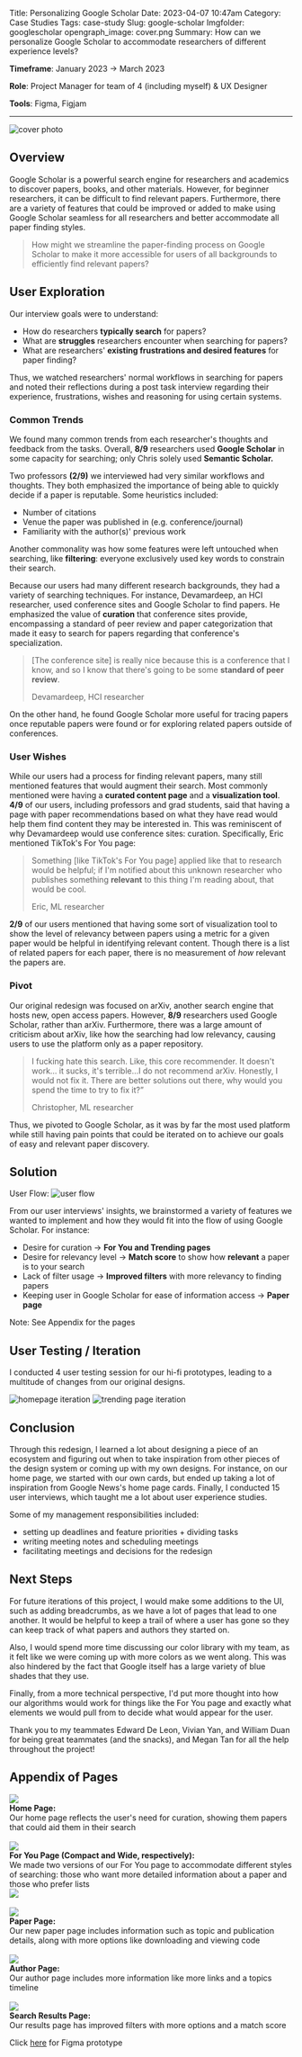 Title: Personalizing Google Scholar
Date: 2023-04-07 10:47am
Category: Case Studies
Tags: case-study
Slug: google-scholar
Imgfolder: googlescholar
opengraph_image: cover.png
Summary: How can we personalize Google Scholar to accommodate researchers of different experience levels?

**Timeframe**: January 2023 → March 2023

**Role**: Project Manager for team of 4 (including myself) & UX Designer

**Tools**: Figma, Figjam

---

![cover photo]({attach}/images/googlescholar/covercrop.png)

## **Overview**

Google Scholar is a powerful search engine for researchers and academics to discover papers, books, and other materials. However, for beginner researchers, it can be difficult to find relevant papers. Furthermore, there are a variety of features that could be improved or added to make using Google Scholar seamless for all researchers and better accommodate all paper finding styles.

> How might we streamline the paper-finding process on Google Scholar to make it more accessible for users of all backgrounds to efficiently find relevant papers?


## User Exploration

Our interview goals were to understand: 

- How do researchers **typically search** for papers?
- What are **struggles** researchers encounter when searching for papers?
- What are researchers' **existing frustrations and desired features** for paper finding?

Thus, we watched researchers' normal workflows in searching for papers and noted their reflections during a post task interview regarding their experience, frustrations, wishes and reasoning for using certain systems.

### Common Trends

We found many common trends from each researcher's thoughts and feedback from the tasks. Overall, **8/9** researchers used **Google Scholar** in some capacity for searching; only Chris solely used **Semantic Scholar.** 

Two professors **(2/9)** we interviewed had very similar workflows and thoughts. They both emphasized the importance of being able to quickly decide if a paper is reputable. Some heuristics included:

- Number of citations
- Venue the paper was published in (e.g. conference/journal)
- Familiarity with the author(s)' previous work

Another commonality was how some features were left untouched when searching, like **filtering**: everyone exclusively used key words to constrain their search. 

Because our users had many different research backgrounds, they had a variety of searching techniques. For instance, Devamardeep, an HCI researcher, used conference sites and Google Scholar to find papers. He emphasized the value of **curation** that conference sites provide, encompassing a standard of peer review and paper categorization that made it easy to search for papers regarding that conference's specialization. 

> [The conference site] is really nice because this is a conference that I know, and so I know that there's going to be some **standard of peer review**.
> 
> Devamardeep, HCI researcher

On the other hand, he found Google Scholar more useful for tracing papers once reputable papers were found or for exploring related papers outside of conferences.

### User Wishes

While our users had a process for finding relevant papers, many still mentioned features that would augment their search. 
Most commonly mentioned were having a **curated content page** and a **visualization tool**. **4/9** of our users, including professors and grad students, said that having a page with paper recommendations based on what they have read would help them find content they may be interested in. This was reminiscent of why Devamardeep would use conference sites: curation. Specifically, Eric mentioned TikTok's For You page:

> Something [like TikTok's For You page] applied like that to research would be helpful; if I'm notified about this unknown researcher who publishes something **relevant** to this thing I'm reading about, that would be cool.
>
> Eric, ML researcher

**2/9** of our users mentioned that having some sort of visualization tool to show the level of relevancy between papers using a metric for a given paper would be helpful in identifying relevant content. Though there is a list of related papers for each paper, there is no measurement of *how* relevant the papers are.

### Pivot

Our original redesign was focused on arXiv, another search engine that hosts new, open access papers. However, **8/9** researchers used Google Scholar, rather than arXiv. Furthermore, there was a large amount of criticism about arXiv, like how the searching had low relevancy, causing users to use the platform only as a paper repository.

> I fucking hate this search. Like, this core recommender. It doesn't work… it sucks, it's terrible…I do not recommend arXiv. Honestly, I would not fix it. There are better solutions out there, why would you spend the time to try to fix it?” 
> 
> Christopher, ML researcher

Thus, we pivoted to Google Scholar, as it was by far the most used platform while still having pain points that could be iterated on to achieve our goals of easy and relevant paper discovery.

## Solution

User Flow:
![user flow]({attach}/images/googlescholar/userflow.png)

From our user interviews' insights, we brainstormed a variety of features we wanted to implement and how they would fit into the flow of using Google Scholar. For instance: 

- Desire for curation → **For You and Trending pages**
- Desire for relevancy level → **Match score** to show how **relevant** a paper is to your search
- Lack of filter usage → **Improved filters** with more relevancy to finding papers
- Keeping user in Google Scholar for ease of information access → **Paper page**

Note: See Appendix for the pages

## User Testing / Iteration

I conducted 4 user testing session for our hi-fi prototypes, leading to a multitude of changes from our original designs.

![homepage iteration]({attach}/images/googlescholar/homepage_itr.png)
![trending page iteration]({attach}/images/googlescholar/trending_itr.png)

## **Conclusion**

Through this redesign, I learned a lot about designing a piece of an ecosystem and figuring out when to take inspiration from other pieces of the design system or coming up with my own designs. For instance, on our home page, we started with our own cards, but ended up taking a lot of inspiration from Google News's home page cards. Finally, I conducted 15 user interviews, which taught me a lot about user experience studies. 

Some of my management responsibilities included:

- setting up deadlines and feature priorities + dividing tasks
- writing meeting notes and scheduling meetings
- facilitating meetings and decisions for the redesign

## Next Steps

For future iterations of this project, I would make some additions to the UI, such as adding breadcrumbs, as we have a lot of pages that lead to one another. It would be helpful to keep a trail of where a user has gone so they can keep track of what papers and authors they started on. 

Also, I would spend more time discussing our color library with my team, as it felt like we were coming up with more colors as we went along. This was also hindered by the fact that Google itself has a large variety of blue shades that they use. 

Finally, from a more technical perspective, I'd put more thought into how our algorithms would work for things like the For You page and exactly what elements we would pull from to decide what would appear for the user. 

Thank you to my teammates Edward De Leon, Vivian Yan, and William Duan for being great teammates (and the snacks), and Megan Tan for all the help throughout the project! 

## Appendix of Pages

<!-- additional options (tho dont think necessary): for each of start/end/center:
  items-<value> - vertically align items at "start" (top) / center / end
  justify-<value> - horizontally align items at "start" (left) / center / end
-->

<div class="row">
  <div class="col col--9">
    <img class="no-shadow" src="{attach}/images/googlescholar/homepage.png"/>
  </div>
  <div class="col">
    <b> Home Page: </b>
    <br>
    Our home page reflects the user's need for curation, showing them papers that could aid them in their search 
  </div>
</div>

<br>

<div class="row">
  <div class="col col--9">
    <img class="no-shadow" src="{attach}/images/googlescholar/foryou_compact.png"/>
  </div>
  <div class="col">
    <b> For You Page (Compact and Wide, respectively): </b>
    <br>
    We made two versions of our For You page to accommodate different styles of searching: those who want more detailed information about a paper and those who prefer lists
  </div>
</div>

<div class="row">
  <div class="col col--9">
    <img class="no-shadow" src="{attach}/images/googlescholar/foryou.png"/>
  </div>
</div>

<br>

<div class="row">
  <div class="col col--9">
    <img class="no-shadow" src="{attach}/images/googlescholar/paperpg.png"/>
  </div>
  <div class="col">
    <b> Paper Page: </b>
    <br>
    Our new paper page includes information such as topic and publication details, along with more options like downloading and viewing code
  </div>
</div>

<br>

<div class="row">
  <div class="col col--9">
    <img class="no-shadow" src="{attach}/images/googlescholar/authorpg.png"/>
  </div>
  <div class="col">
    <b> Author Page: </b>
    <br>
    Our author page includes more information like more links and a topics timeline 
  </div>
</div>

<br>

<div class="row">
  <div class="col col--9">
    <img class="no-shadow" src="{attach}/images/googlescholar/results.png"/>
  </div>
  <div class="col">
    <b> Search Results Page: </b>
    <br>
    Our results page has improved filters with more options and a match score
  </div>
</div>

Click [here](https://www.figma.com/proto/yXgV7TTxNF0QPt62dNcziq/wireframes%2Fprototypes?type=design&node-id=507-9227&t=wRHlSCStL164tvuW-1&scaling=min-zoom&page-id=1%3A3&starting-point-node-id=94%3A1995&mode=design) for Figma prototype